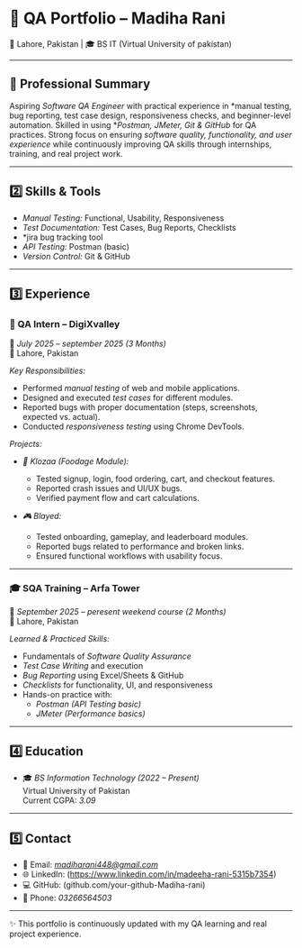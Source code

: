     
# 🧪 QA Portfolio – Madiha Rani  
📍 Lahore, Pakistan | 🎓 BS IT (Virtual University of pakistan)  

---

## 📝 Professional Summary  
Aspiring *Software QA Engineer* with practical experience in *manual testing, bug reporting, test case design, responsiveness checks, and beginner-level automation. Skilled in using **Postman, JMeter, Git & GitHub* for QA practices. Strong focus on ensuring *software quality, functionality, and user experience* while continuously improving QA skills through internships, training, and real project work.  

---

## 2️⃣ Skills & Tools  
- *Manual Testing:* Functional, Usability, Responsiveness  
- *Test Documentation:* Test Cases, Bug Reports, Checklists
- *jira bug tracking tool  
- *API Testing:* Postman (basic)     
- *Version Control:* Git & GitHub  

---

## 3️⃣ Experience  

### 💼 QA Intern – DigiXvalley  
📅 *July 2025 – september 2025 (3 Months)*  
📍 Lahore, Pakistan  

*Key Responsibilities:*  
- Performed *manual testing* of web and mobile applications.  
- Designed and executed *test cases* for different modules.  
- Reported bugs with proper documentation (steps, screenshots, expected vs. actual).  
- Conducted *responsiveness testing* using Chrome DevTools.  

*Projects:*  
- *🍔 Klozaa (Foodage Module):*  
  - Tested signup, login, food ordering, cart, and checkout features.  
  - Reported crash issues and UI/UX bugs.  
  - Verified payment flow and cart calculations.  

- *🎮 Blayed:*  
  - Tested onboarding, gameplay, and leaderboard modules.  
  - Reported bugs related to performance and broken links.  
  - Ensured functional workflows with usability focus.  

---

### 🎓 SQA Training – Arfa Tower  
📅 *September 2025 – peresent weekend course (2 Months)*  
📍 Lahore, Pakistan  

*Learned & Practiced Skills:*  
- Fundamentals of *Software Quality Assurance*  
- *Test Case Writing* and execution  
- *Bug Reporting* using Excel/Sheets & GitHub  
- *Checklists* for functionality, UI, and responsiveness  
- Hands-on practice with:  
  - *Postman (API Testing basic)*  
  - *JMeter (Performance basics)*  
     

---

## 4️⃣ Education  
- 🎓 *BS Information Technology (2022 – Present)*  
  Virtual University of Pakistan  
  Current CGPA: *3.09*  

---

## 5️⃣ Contact  
- 📧 Email: *madiharani448@gmail.com*  
- 🌐 LinkedIn: (https://www.linkedin.com/in/madeeha-rani-5315b7354)  
- 💻 GitHub: (github.com/your-github-Madiha-rani) 
- 📱 Phone: *03266564503*  

---

✨ This portfolio is continuously updated with my QA learning and real project experience.
